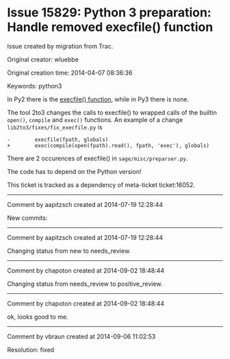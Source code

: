 # Issue 15829: Python 3 preparation: Handle removed execfile() function

Issue created by migration from Trac.

Original creator: wluebbe

Original creation time: 2014-04-07 08:36:36

Keywords: python3

In Py2 there is the [execfile() function](https://docs.python.org/2.7/library/functions.html#execfile), while in Py3 there is none.

The tool 2to3 changes the  calls to execfile() to wrapped calls of the builtin `open()`, `compile` and `exec()` functions.
An example of a change `lib2to3/fixes/fix_execfile.py` is

```
-        execfile(fpath, globals)
+        exec(compile(open(fpath).read(), fpath, 'exec'), globals)
```

There are 2 occurences of execfile() in `sage/misc/preparser.py`. 


The code has to depend on the Python version!

This ticket is tracked as a dependency of meta-ticket ticket:16052.


---

Comment by aapitzsch created at 2014-07-19 12:28:44

New commits:


---

Comment by aapitzsch created at 2014-07-19 12:28:44

Changing status from new to needs_review.


---

Comment by chapoton created at 2014-09-02 18:48:44

Changing status from needs_review to positive_review.


---

Comment by chapoton created at 2014-09-02 18:48:44

ok, looks good to me.


---

Comment by vbraun created at 2014-09-06 11:02:53

Resolution: fixed
